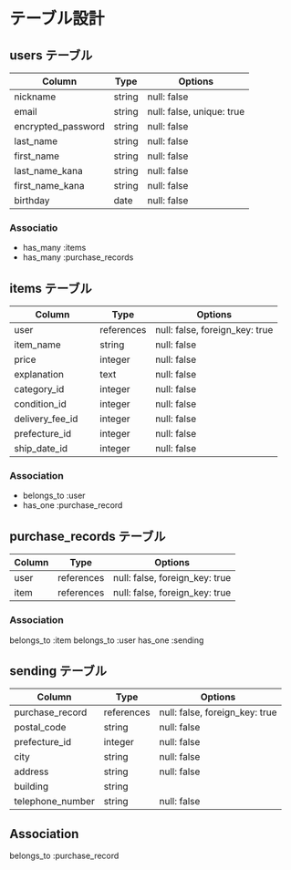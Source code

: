 # テーブル設計

## users テーブル

| Column             | Type    | Options                   |
| ------------------ | ------  | ------------------------- |
| nickname           | string  | null: false               |
| email              | string  | null: false, unique: true |
| encrypted_password | string  | null: false               | 
| last_name          | string  | null: false               |
| first_name         | string  | null: false               |
| last_name_kana     | string  | null: false               |
| first_name_kana    | string  | null: false               |
| birthday           | date    | null: false               |


### Associatio
- has_many  :items
- has_many  :purchase_records

## items テーブル

| Column          |Type        |Options                          |
| --------------- | ---------- | ------------------------------- |
| user            | references | null: false, foreign_key: true  |
| item_name       | string     | null: false                     |
| price　　　　　　 | integer    | null: false
| explanation     | text       | null: false                     |
| category_id     | integer    | null: false                     |
| condition_id    | integer    | null: false                     |
| delivery_fee_id | integer    | null: false                     |
| prefecture_id   | integer    | null: false                     |
| ship_date_id    | integer    | null: false                     |


### Association
- belongs_to  :user
- has_one     :purchase_record



## purchase_records テーブル

| Column    | Type       | Options                        |
| --------- | ---------- | ------------------------------ |
| user      | references | null: false, foreign_key: true |
| item      | references | null: false, foreign_key: true |

### Association
belongs_to  :item
belongs_to  :user
has_one     :sending

## sending テーブル

| Column             | Type       | Options                        |
| ------------------ | ---------- | ------------------------------ |
| purchase_record    | references | null: false, foreign_key: true |
| postal_code        | string     | null: false                    |
| prefecture_id      | integer    | null: false                    |
| city               | string     | null: false                    |
| address            | string     | null: false                    |
| building           | string     |                                |
| telephone_number   | string     | null: false                    |


## Association
belongs_to  :purchase_record
